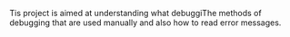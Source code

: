 Tis project is aimed at understanding what debuggiThe methods of debugging that are used manually and  also how to read error messages.
